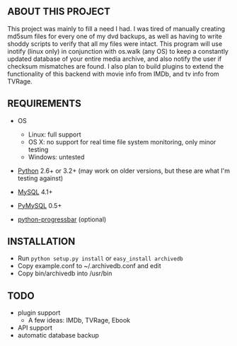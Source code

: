 ABOUT THIS PROJECT
-----------------
This project was mainly to fill a need I had. I was tired of manually
creating md5sum files for every one of my dvd backups, as well as having to
write shoddy scripts to verify that all my files were intact. This program will
use inotify (linux only) in conjunction with os.walk (any OS) to keep a
constantly updated database of your entire media archive, and also notify the user if
checksum mismatches are found. I also plan to build plugins to extend the
functionality of this backend with movie info from IMDb, and tv info from TVRage.

REQUIREMENTS
------------
- OS
  - Linux: full support
  - OS X: no support for real time file system monitoring, only minor testing
  - Windows: untested

- [Python](http://www.python.org/) 2.6+ or 3.2+ (may work on older versions, but these are what I'm testing against)

- [MySQL](http://www.mysql.com/) 4.1+

- [PyMySQL](http://www.pymysql.org/) 0.5+
- [python-progressbar](http://code.google.com/p/python-progressbar/) (optional)


INSTALLATION
--------------------
- Run ```python setup.py install``` or ```easy_install archivedb```
- Copy example.conf to ~/.archivedb.conf and edit
- Copy bin/archivedb into /usr/bin

TODO
----
- plugin support
  - A few ideas: IMDb, TVRage, Ebook 
- API support
- automatic database backup
